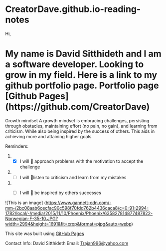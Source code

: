 # CreatorDave.github.io-reading-notes

Hi,

<h1>My name is David Sitthideth and I am a software developer. Looking to grow in my field. Here is a link to my github portfolio page.
Portfolio page [Github Pages](https://github.com/CreatorDave)</h1>

Growth mindset
  A growth mindset is embracing challenges, persisting through obstacles, maintaining effort (no pain, no gain), and learning from criticism.
  While also being inspired by the success of others. This aids in achieving more and attaining higher goals.
  
  Reminders:
  1. - [X] I will 🥇 approach problems with the motivation to accept the challenge
  2. - [ ] I will 🥈listen to criticism and learn from my mistakes
  3. - [ ] I will 🥉 be inspired by others successes


![This is an image] (https://www.gannett-cdn.com/-mm-/2bc08aab6cecfac90c598f70fdd762b4436caca8/c=0-91-2994-1782/local/-/media/2015/11/10/Phoenix/Phoenix/635827814877487822-Norwegian-F-35-10.JPG?width=2994&height=1691&fit=crop&format=pjpg&auto=webp)


This site was built using [GitHub Pages](https://pages.github.com/)

Contact Info:
David Sitthideth
Email: Trajan996@yahoo.com
